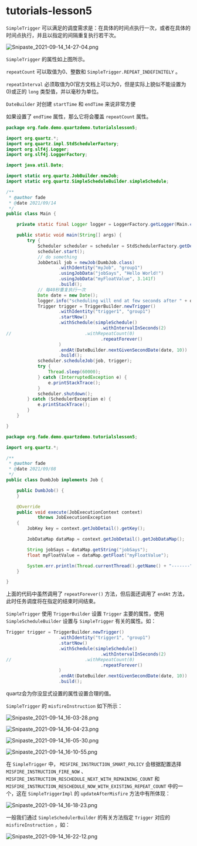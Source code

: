 # tutorials-lesson5

`SimpleTrigger` 可以满足的调度需求是：在具体的时间点执行一次，或者在具体的时间点执行，并且以指定的间隔重复执行若干次。

![Snipaste_2021-09-14_14-27-04.png](../img/Snipaste_2021-09-14_14-27-04.png)

`SimpleTrigger` 的属性如上图所示。

`repeatCount` 可以取值为0、整数和 `SimpleTrigger.REPEAT_INDEFINITELY` 。

`repeatInterval` 必须取值为0(官方文档上可以为0，但是实际上貌似不能设置为0)或正的 `long` 类型值，并以毫秒为单位。

`DateBuilder` 对创建 `startTime` 和 `endTime` 来说非常方便


如果设置了 `endTime` 属性，那么它将会覆盖 `repeatCount` 属性。

```java
package org.fade.demo.quartzdemo.tutorialslesson5;

import org.quartz.*;
import org.quartz.impl.StdSchedulerFactory;
import org.slf4j.Logger;
import org.slf4j.LoggerFactory;

import java.util.Date;

import static org.quartz.JobBuilder.newJob;
import static org.quartz.SimpleScheduleBuilder.simpleSchedule;

/**
 * @author fade
 * @date 2021/09/14
 */
public class Main {

    private static final Logger logger = LoggerFactory.getLogger(Main.class);

    public static void main(String[] args) {
        try {
            Scheduler scheduler = scheduler = StdSchedulerFactory.getDefaultScheduler();
            scheduler.start();
            // do something
            JobDetail job = newJob(DumbJob.class)
                    .withIdentity("myJob", "group1")
                    .usingJobData("jobSays", "Hello World!")
                    .usingJobData("myFloatValue", 3.141f)
                    .build();
            // 每40秒重复执行一次
            Date date = new Date();
            logger.info("scheduling will end at few seconds after " + date);
            Trigger trigger = TriggerBuilder.newTrigger()
                    .withIdentity("trigger1", "group1")
                    .startNow()
                    .withSchedule(simpleSchedule()
                                    .withIntervalInSeconds(2)
//                            .withRepeatCount(0)
                                    .repeatForever()
                    )
                    .endAt(DateBuilder.nextGivenSecondDate(date, 10))
                    .build();
            scheduler.scheduleJob(job, trigger);
            try {
                Thread.sleep(60000);
            } catch (InterruptedException e) {
                e.printStackTrace();
            }
            scheduler.shutdown();
        } catch (SchedulerException e) {
            e.printStackTrace();
        }
    }

}

package org.fade.demo.quartzdemo.tutorialslesson5;

import org.quartz.*;

/**
 * @author fade
 * @date 2021/09/08
 */
public class DumbJob implements Job {

    public DumbJob() {
    }

    @Override
    public void execute(JobExecutionContext context)
            throws JobExecutionException
    {
        JobKey key = context.getJobDetail().getKey();

        JobDataMap dataMap = context.getJobDetail().getJobDataMap();

        String jobSays = dataMap.getString("jobSays");
        float myFloatValue = dataMap.getFloat("myFloatValue");

        System.err.println(Thread.currentThread().getName() + "-------" + "Instance " + key + " of DumbJob says: " + jobSays + ", and val is: " + myFloatValue);
    }

}
```

上面的代码中虽然调用了 `repeatForever()` 方法，但后面还调用了 `endAt` 方法，此时任务调度将在指定的结束时间结束。

`SimpleTrigger` 使用 `TriggerBuilder` 设置 `Trigger` 主要的属性，使用 `SimpleScheduleBuilder` 设置与 `SimpleTrigger` 有关的属性。如：

```java
Trigger trigger = TriggerBuilder.newTrigger()
                    .withIdentity("trigger1", "group1")
                    .startNow()
                    .withSchedule(simpleSchedule()
                                    .withIntervalInSeconds(2)
//                            .withRepeatCount(0)
                                    .repeatForever()
                    )
                    .endAt(DateBuilder.nextGivenSecondDate(date, 10))
                    .build();
```

quartz会为你没显式设置的属性设置合理的值。

`SimpleTrigger` 的 `misfireInstruction` 如下所示：

![Snipaste_2021-09-14_16-03-28.png](../img/Snipaste_2021-09-14_16-03-28.png)

![Snipaste_2021-09-14_16-04-23.png](../img/Snipaste_2021-09-14_16-04-23.png)

![Snipaste_2021-09-14_16-05-30.png](../img/Snipaste_2021-09-14_16-05-30.png)

![Snipaste_2021-09-14_16-10-55.png](../img/Snipaste_2021-09-14_16-10-55.png)

在 `SimpleTrigger` 中， `MISFIRE_INSTRUCTION_SMART_POLICY` 会根据配置选择 `MISFIRE_INSTRUCTION_FIRE_NOW` 、 `MISFIRE_INSTRUCTION_RESCHEDULE_NEXT_WITH_REMAINING_COUNT` 和 `MISFIRE_INSTRUCTION_RESCHEDULE_NOW_WITH_EXISTING_REPEAT_COUNT` 中的一个，这在 `SimpleTriggerImpl` 的 `updateAfterMisfire` 方法中有所体现：

![Snipaste_2021-09-14_16-18-23.png](../img/Snipaste_2021-09-14_16-18-23.png)

一般我们通过 `SimpleSchedulerBuilder` 的有关方法指定 `Trigger` 对应的 `misfireInstruction` ，如：

![Snipaste_2021-09-14_16-22-12.png](../img/Snipaste_2021-09-14_16-22-12.png)
